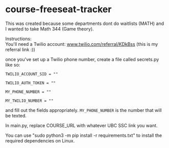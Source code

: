 # course-freeseat-tracker

This was created because some departments dont do waitlists (MATH) and I wanted to take Math 344 (Game theory). <br>

Instructions: <br>
You'll need a Twilio account: www.twilio.com/referral/KDkBss (this is my referral link :)) 

once you've set up a Twilio phone number, create a file called secrets.py like so:


    TWILIO_ACCOUNT_SID = ""

    TWILIO_AUTH_TOKEN = ""

    MY_PHONE_NUMBER = ""

    MY_TWILIO_NUMBER = ""



and fill out the fields appropriately. `MY_PHONE_NUMBER` is the number that will be texted.

In main.py, replace COURSE_URL with whatever UBC SSC link you want. <br>

You can use "sudo python3 -m pip install -r requirements.txt" to install the required dependencies on Linux.
